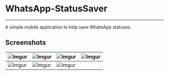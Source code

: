 
# WhatsApp-StatusSaver
---------------

A simple mobile application to help save WhatsApp statuses.

## Screenshots

| ![Imgur](https://i.imgur.com/cdB3pgC.png) 	| ![Imgur](https://i.imgur.com/JXqDOVA.png) 	| ![Imgur](https://i.imgur.com/LeC35Ah.png) 	| ![Imgur](https://i.imgur.com/vjzr5EB.png) 	|
|-------------------------------------------	|-------------------------------------------	|-------------------------------------------	|-------------------------------------------	|
| ![Imgur](https://i.imgur.com/LLUXvYo.jpg) 	| ![Imgur](https://i.imgur.com/uRfIhA6.png) 	| ![Imgur](https://i.imgur.com/gxdKOPA.jpg) 	|                                           	|
